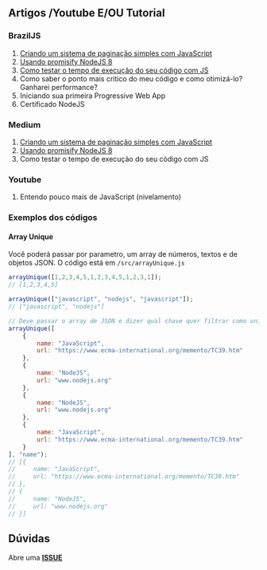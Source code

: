 ## Artigos /Youtube E/OU Tutorial

### BrazilJS
1. [Criando um sistema de paginação simples com JavaScript](https://braziljs.org/blog/criando-um-sistema-de-paginacao-simples-com-javascript/)
2. [Usando promisify NodeJS 8](https://braziljs.org/blog/usando-promisify-nodejs-8/)
3. [Como testar o tempo de execução do seu código com JS](https://braziljs.org/blog/como-testar-o-tempo-de-execucao-seu-codigo-com-js/)
4. Como saber o ponto mais critico do meu código e como otimizá-lo? Ganharei performance?
5. Iniciando sua primeira Progressive Web App
6. Certificado NodeJS

### Medium
1. [Criando um sistema de paginação simples com JavaScript](https://medium.com/@renanbastos93/criando-um-sistema-de-pagina%C3%A7%C3%A3o-simples-com-javascript-d2dd853741ea)
2. [Usando promisify NodeJS 8](https://medium.com/@renanbastos93/usando-promisify-nodejs-8-94170ff19460)
3. Como testar o tempo de execução do seu código com JS

### Youtube
1. Entendo pouco mais de JavaScript (nivelamento)

### Exemplos dos códigos

#### Array Unique
 Você poderá passar por parametro, um array de números, textos e de objetos JSON. O código está em `/src/arrayUnique.js`
```js
arrayUnique([1,2,3,4,5,1,2,3,4,5,1,2,3,1]);
// [1,2,3,4,5]

arrayUnique(["javascript", "nodejs", "javascript"]);
// ["javascript", "nodejs"]

// Deve passar o array de JSON e dizer qual chave quer filtrar como unique
arrayUnique([
    {
        name: "JavaScript",
        url: "https://www.ecma-international.org/memento/TC39.htm"
    },
    {
        name: "NodeJS",
        url: "www.nodejs.org"
    },
    {
        name: "NodeJS",
        url: "www.nodejs.org"
    },
    {
        name: "JavaScript",
        url: "https://www.ecma-international.org/memento/TC39.htm"
    }
], "name");
// [{
//     name: "JavaScript",
//     url: "https://www.ecma-international.org/memento/TC39.htm"
// },
// {
//     name: "NodeJS",
//     url: "www.nodejs.org"
// }]
```

## Dúvidas
Abre uma **[ISSUE](https://github.com/renanbastos93/tutoriais/issues)**
